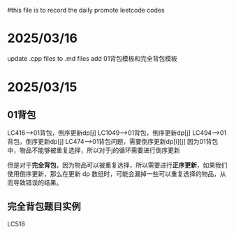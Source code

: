 #this file is to record the daily promote leetcode codes

# 2025/03/16
update .cpp files to .md files
add 01背包模板和完全背包模板

# 2025/03/15
## 01背包
LC416-->01背包，倒序更新dp[j]
LC1049-->01背包，倒序更新dp[j]
LC494-->01背包，倒序更新dp[j]
LC474-->01背包问题，需要倒序更新dp[i][j]
因为01背包中，物品不能够被重复选择，所以对于j的循环需要进行倒序更新

但是对于**完全背包**，因为物品可以被重复选择，所以需要进行**正序更新**，如果我们使用倒序更新，那么在更新 dp 数组时，可能会漏掉一些可以重复选择的物品，从而导致错误的结果。
## 完全背包题目实例
LC518


